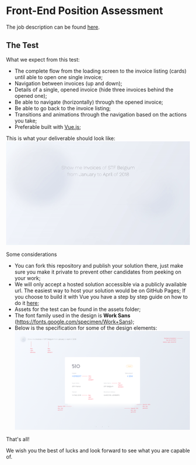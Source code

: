 # Front-End Position Assessment

The job description can be found [here](https://github.com/LAB15-Dev/FrontEndTest/blob/master/frontend-profile.pdf).

## The Test
What we expect from this test:

- The complete flow from the loading screen to the invoice listing (cards) until able to open one single invoice;
- Navigation between invoices (up and down);
- Details of a single, opened invoice (hide three invoices behind the opened one);
- Be able to navigate (horizontally) through the opened invoice;
- Be able to go back to the invoice listing;
- Transitions and animations through the navigation based on the actions you take;
- Preferable built with [Vue.js](https://cli.vuejs.org/ "Vue CLI");

This is what your deliverable should look like:
![](el-invoices-test.gif)

Some considerations
- You can fork this repository and publish your solution there, just make sure you make it private to prevent other candidates from peeking on your work;
- We will only accept a hosted solution accessible via a publicly available url. The easiest way to host your solution would be on GitHub Pages; If you choose to build it with Vue you have a step by step guide on how to do it [here](https://medium.com/@Roli_Dori/deploy-vue-cli-3-project-to-github-pages-ebeda0705fbd "Host Vue app on GitHub pages");
- Assets for the test can be found in the assets folder; 
- The font family used in the design is **Work Sans** (https://fonts.google.com/specimen/Work+Sans);
- Below is the specification for some of the design elements:
![Screenshot](screen-guidelines.png)

That's all! 

We wish you the best of lucks and look forward to see what you are capable of.
